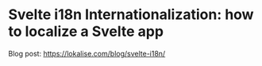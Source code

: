 # Svelte i18n Internationalization: how to localize a Svelte app

Blog post: https://lokalise.com/blog/svelte-i18n/
